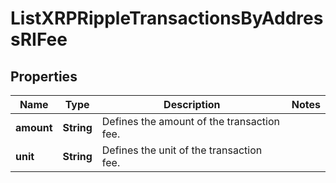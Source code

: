 

# ListXRPRippleTransactionsByAddressRIFee


## Properties

Name | Type | Description | Notes
------------ | ------------- | ------------- | -------------
**amount** | **String** | Defines the amount of the transaction fee. | 
**unit** | **String** | Defines the unit of the transaction fee. | 



